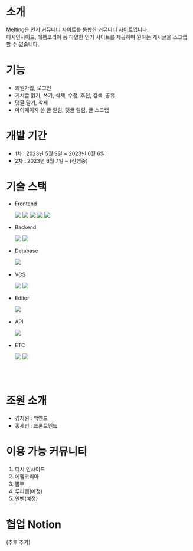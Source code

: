 # 소개
Melting은 인기 커뮤니티 사이트를 통합한 커뮤니티 사이트입니다.<br>
디시인사이드, 에펨코리아 등 다양한 인기 사이트를 제공하며 원하는 게시글을 스크랩 할 수 있습니다.


# 기능
- 회원가입, 로그인
- 게시글 읽기, 쓰기, 삭제, 수정, 추천, 검색, 공유
- 댓글 달기, 삭제
- 마이페이지 쓴 글 알림, 댓글 알림, 글 스크랩

# 개발 기간
- 1차 : 2023년 5월 9일 ~ 2023년 6월 6일
- 2차 : 2023년 6월 7일 ~ (진행중)


#  기술 스택
- <div>Frontend </div>
&nbsp;&nbsp;&nbsp;&nbsp;&nbsp;
<img src="https://img.shields.io/badge/HTML-red?style=flat&logo=html5&logoColor=white"/>
<img src="https://img.shields.io/badge/CSS-blue?style=flat&logo=css3&logoColor=white"/>
<img src="https://img.shields.io/badge/JavaScript-yellow?style=flat&logo=JavaScript&logoColor=white"/>
<img src="https://img.shields.io/badge/jQuery-blue?style=flat&logo=jquery&logoColor=black"/>
<img src="https://img.shields.io/badge/React-skyblue?style=flat&logo=React&logoColor=black"/>

- <div>Backend </div>
&nbsp;&nbsp;&nbsp;&nbsp;&nbsp;
<img src="https://img.shields.io/badge/Spring-6DB33F?style=flat&logo=spring&logoColor=white">
<img src="https://img.shields.io/badge/SpringBoot-green?style=flat&logo=SpringBoot&logoColor=white"/>

- <div>Database </div>
&nbsp;&nbsp;&nbsp;&nbsp;&nbsp;
<img src="https://img.shields.io/badge/SQL Developer-F80000?style=flat&logo=oracle&logoColor=white">

- <div>VCS</div>
&nbsp;&nbsp;&nbsp;&nbsp;&nbsp;
<img src="https://img.shields.io/badge/Git-orange?style=flat&logo=git&logoColor=white"/>
<img src="https://img.shields.io/badge/github-black?style=flat&logo=github&logoColor=white"/>

- <div>Editor</div>
&nbsp;&nbsp;&nbsp;&nbsp;&nbsp;
<img src="https://img.shields.io/badge/VS Code-blue?style=flat&logo=visual studio&logoColor=white"/>

- <div>API</div>
&nbsp;&nbsp;&nbsp;&nbsp;&nbsp;
<img src="https://img.shields.io/badge/kakao-yellow?style=flat&logo=kakaotalk&logoColor=black"/>

- <div>ETC</div>
&nbsp;&nbsp;&nbsp;&nbsp;&nbsp;
<img src="https://img.shields.io/badge/Notion-white?style=flat&logo=Notion&logoColor=black"/>
<img src="https://img.shields.io/badge/Figma-F24E1E?style=flat&logo=Figma&logoColor=white"/>

<br><br>

# 조원 소개
- 김지원 : 백엔드
- 홍세빈 : 프론트엔드

# 이용 가능 커뮤니티
1. 디시 인사이드
2. 에펨코리아
3. 뽐뿌
4. 루리웹(예정)
5. 인벤(예정)

# 협업 Notion
(추후 추가)


